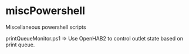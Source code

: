 # miscPowershell
Miscellaneous powershell scripts

printQueueMonitor.ps1 => Use OpenHAB2 to control outlet state based on print queue. 
